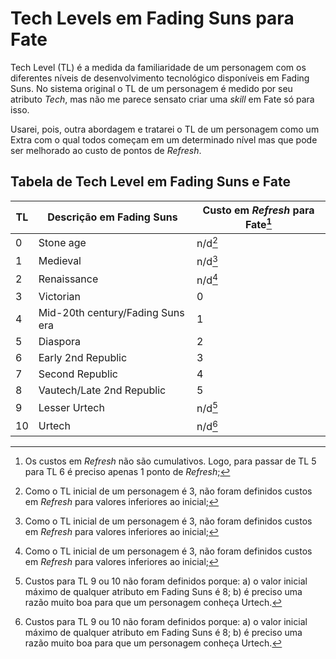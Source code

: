 # Tech Levels em Fading Suns para Fate

Tech Level (TL) é a medida da familiaridade de um personagem com os diferentes níveis de desenvolvimento tecnológico disponíveis em Fading Suns. No sistema original o TL de um personagem é medido por seu atributo *Tech*, mas não me parece sensato criar uma *skill* em Fate só para isso.

Usarei, pois, outra abordagem e tratarei o TL de um personagem como um Extra com o qual todos começam em um determinado nível mas que pode ser melhorado ao custo de pontos de *Refresh*.

## Tabela de Tech Level em Fading Suns e Fate

TL | Descrição em Fading Suns | Custo em *Refresh* para Fate[^1]
--- | --- | ---
0 | Stone age | n/d[^2]
1 | Medieval | n/d[^2]
2 | Renaissance | n/d[^2]
3 | Victorian | 0
4 | Mid-20th century/Fading Suns era | 1
5 | Diaspora | 2
6 | Early 2nd Republic | 3
7 | Second Republic | 4
8 | Vautech/Late 2nd Republic | 5
9 | Lesser Urtech | n/d[^3]
10 | Urtech | n/d[^3]

[^1]: Os custos em *Refresh* não são cumulativos. Logo, para passar de TL 5 para TL 6 é preciso apenas 1 ponto de *Refresh*;
[^2]: Como o TL inicial de um personagem é 3, não foram definidos custos em *Refresh* para valores inferiores ao inicial;
[^3]: Custos para TL 9 ou 10 não foram definidos porque: a) o valor inicial máximo de qualquer atributo em Fading Suns é 8; b) é preciso uma razão muito boa para que um personagem conheça Urtech.
